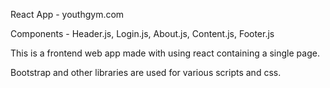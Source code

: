 React App - youthgym.com

Components - Header.js, Login.js, About.js, Content.js, Footer.js

This is a frontend web app made with using react containing a single page.

Bootstrap and other libraries are used for various scripts and css.

